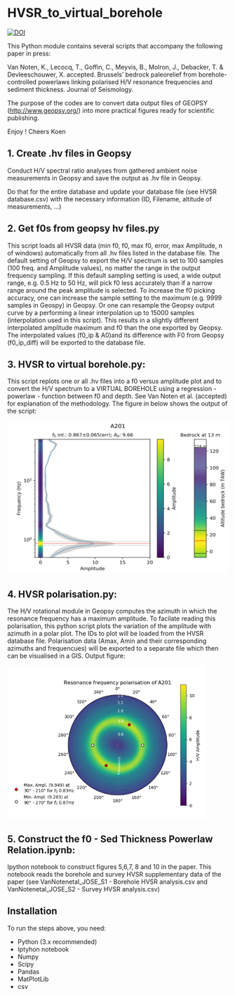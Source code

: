 # HVSR_to_virtual_borehole
<a href="https://doi.org/10.5281/zenodo.4276310"><img src="https://zenodo.org/badge/DOI/10.5281/zenodo.4276310.svg" alt="DOI"></a>

This Python module contains several scripts that accompany the following paper in press:

Van Noten, K., Lecocq, T., Goffin, C., Meyvis, B., Molron, J., Debacker, T. & Devleeschouwer, X. accepted. Brussels’ bedrock paleorelief from borehole-controlled powerlaws linking polarised H/V resonance frequencies and sediment thickness. Journal of Seismology.

The purpose of the codes are to convert data output files of GEOPSY (http://www.geopsy.org/) into more practical figures ready for scientific publishing. 

Enjoy !
Cheers
Koen

## 1. Create .hv files in Geopsy
Conduct H/V spectral ratio analyses from gathered ambient noise measurements in Geopsy and save the output as .hv file in Geopsy.

Do that for the entire database and update your database file (see HVSR database.csv) with the necessary information (ID, Filename, altitude of measurements, ...)

## 2. Get f0s from geopsy hv files.py
This script loads all HVSR data (min f0, f0, max f0, error, max Amplitude, n of windows) automatically from all .hv files listed in the database file. The default setting of Geopsy to export the H/V spectrum is set to 100 samples (100 freq. and Amplitude values), no matter the range in the output frequency sampling. If this default sampling setting is used, a wide output range, e.g. 0.5 Hz to 50 Hz, will pick f0 less accurately than if a narrow range around the peak amplitude is selected. To increase the f0 picking accuracy, one can increase the sample setting to the maximum (e.g. 9999 samples in Geospy) in Geopsy. Or one can resample the Geopsy output curve by a performing a linear interpolation up to 15000 samples (interpolation used in this script). This results in a slightly different interpolated amplitude maximum and f0 than the one exported by Geopsy. The interpolated values (f0_ip & A0)and its difference with F0 from Geopsy (f0_ip_diff) will be exported to the database file.

## 3. HVSR to virtual borehole.py: 
This script replots one or all .hv files into a f0 versus amplitude plot and to convert the H/V spectrum to a VIRTUAL BOREHOLE using a regression - powerlaw - function between f0 and depth. See Van Noten et al. (accepted) for explanation of the methodology. The figure in below shows the output of the script:

<img src="https://github.com/KoenVanNoten/HVSR_to_virtual_borehole/blob/master/A201.png" width="550" height="350" />

## 4. HVSR polarisation.py:
The H/V rotational module in Geopsy computes the azimuth in which the resonance frequency has a maximum amplitude. To facilate reading this polarisation, this python script plots the variation of the amplitude with azimuth in a polar plot. The IDs to plot will be loaded from the HVSR database file. Polarisation data (Amax, Amin and their corresponding azimuths and frequencues) will be exported to a separate file which then can be visualised in a GIS. Output figure:

<img src="https://github.com/KoenVanNoten/HVSR_to_virtual_borehole/blob/master/A201_polarisation.png" width="450" height="350" />

## 5. Construct the f0 - Sed Thickness Powerlaw Relation.ipynb:
Ipython notebook to construct figures 5,6,7, 8 and 10 in the paper. This notebook reads the borehole and survey HVSR supplementary data of the paper (see 
VanNotenetal_JOSE_S1 - Borehole HVSR analysis.csv and VanNotenetal_JOSE_S2 - Survey HVSR analysis.csv)

## Installation
To run the steps above, you need:

- Python (3.x recommended)
- Iptyhon notebook
- Numpy
- Scipy
- Pandas
- MatPlotLib
- csv
